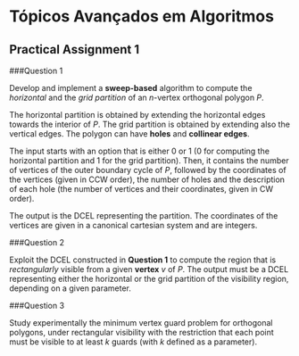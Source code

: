 # Tópicos Avançados em Algoritmos
## Practical Assignment 1

###Question 1

Develop and implement a **sweep-based** algorithm to compute the *horizontal* and the *grid partition* of an *n*-vertex orthogonal polygon *P*.

The horizontal partition is obtained by extending the horizontal edges towards the interior of *P*. The grid partition is obtained by extending also the vertical edges. The polygon can have **holes** and **collinear edges**.

The input starts with an option that is either 0 or 1 (0 for computing the horizontal partition and 1 for the grid partition). Then, it contains the number of vertices of the outer boundary cycle of *P*, followed by the coordinates of the vertices (given in CCW order), the number of holes and the description of each hole (the number of vertices and their coordinates, given in CW order).

The output is the DCEL representing the partition. The coordinates of the vertices are given in a canonical cartesian system and are integers.

###Question 2

Exploit the DCEL constructed in **Question 1** to compute the region that is *rectangularly* visible from a given **vertex** *v* of *P*. The output must be a DCEL representing either the horizontal or the grid partition of the visibility region, depending on a given parameter.

###Question 3

Study experimentally the minimum vertex guard problem for orthogonal polygons, under rectangular visibility with the restriction that each point must be visible to at least *k* guards (with *k* defined as a parameter).
